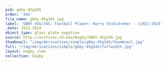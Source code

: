 ```yaml
---
pid: gbby-45g345
order: '345'
file_name: gbby-45g345.jpg
label: 'GBBY 45G/345: Football Player: Harry Stuhldreher - c1922-1924'
_date: 1922-1924
object_type: glass plate negative
source: http://archives.nd.edu/Bagby/GBBY-45g345.jpg
thumbnail: "/img/derivatives/simple/gbby-45g345/thumbnail.jpg"
full: "/img/derivatives/simple/gbby-45g345/fullwidth.jpg"
layout: bagby_item
collection: bagby
---
```

